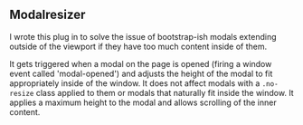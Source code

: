 ## Modalresizer

I wrote this plug in to solve the issue of bootstrap-ish modals extending outside of the viewport if they have too much content inside of them.

It gets triggered when a modal on the page is opened (firing a window event called 'modal-opened') and adjusts the height of the modal to fit appropriately inside of the window.  It does not affect modals with a `.no-resize` class applied to them or modals that naturally fit inside the window.  It applies a maximum height to the modal and allows scrolling of the inner content.